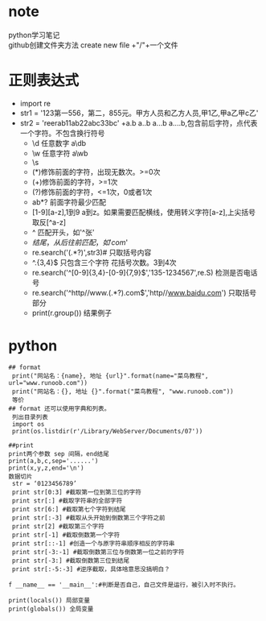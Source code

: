 # note
python学习笔记</br>
github创建文件夹方法 create new file +"/"+一个文件

# 正则表达式
+ import re
+ str1 = '123第一556，第二，855元。甲方人员和乙方人员,甲1乙,甲a乙甲c乙'
+ str2 = 'reerab11ab22abc33bc'
	+a.b a..b a...b a....b,包含前后字符，点代表一个字符。不包含换行符号
	+ \d 任意数字 a\db
	+ \w 任意字符 a\wb
	+ \s
	+ (*)修饰前面的字符，出现无数次。>=0次
	+ (+)修饰前面的字符，>=1次
	+ (?)修饰前面的字符，<=1次，0或者1次
	+ ab*?  前面字符最少匹配
	+ [1-9][a-z],1到9 a到z。如果需要匹配横线，使用转义字符[a\-z],上尖括号取反[^a-z]
	+  ^ 匹配开头，如'^张'
	+ $结尾，从后往前匹配，如'com$'
	+ re.search('<tr>(.*?)</tr>',str3)# 只取括号内容
	+ ^.{3,4}$ 只包含三个字符 花括号次数。3到4次
	+ re.search('^[0-9]{3,4}-[0-9]{7,9}$','135-1234567',re.S)  检测是否电话号
	+ re.search('^http//www\.(.*?)\.com$','http//www.baidu.com')  只取括号部分
	+ print(r.group()) 结果例子
	
# python

	## format
	 print("网站名：{name}, 地址 {url}".format(name="菜鸟教程", url="www.runoob.com"))
	 print("网站名：{}, 地址 {}".format("菜鸟教程", "www.runoob.com"))
	 等价 
	## format 还可以使用字典和列表。
	 列出目录列表
	 import os
	 print(os.listdir(r'/Library/WebServer/Documents/07'))
	
	##print
	print两个参数 sep 间隔，end结尾 
	print(a,b,c,sep='......')
	print(x,y,z,end='\n')
	数据切片
	 str = ‘0123456789’
	 print str[0:3] #截取第一位到第三位的字符
	 print str[:] #截取字符串的全部字符
	 print str[6:] #截取第七个字符到结尾
	 print str[:-3] #截取从头开始到倒数第三个字符之前
	 print str[2] #截取第三个字符
	 print str[-1] #截取倒数第一个字符
	 print str[::-1] #创造一个与原字符串顺序相反的字符串
	 print str[-3:-1] #截取倒数第三位与倒数第一位之前的字符
	 print str[-3:] #截取倒数第三位到结尾
	 print str[:-5:-3] #逆序截取，具体啥意思没搞明白？
	
	f __name__ == '__main__':#判断是否自己，自己文件是运行，被引入时不执行。
	
	print(locals()) 局部变量
	print(globals()) 全局变量
